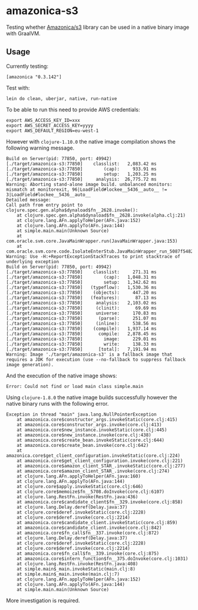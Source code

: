 # amazonica-s3

Testing whether [Amazonica/s3](https://github.com/mcohen01/amazonica) library can be used in a native binary image with GraalVM.

## Usage

Currently testing:

    [amazonica "0.3.142"]

Test with:

    lein do clean, uberjar, native, run-native

To be able to run this need to provide AWS credentials:

    export AWS_ACCESS_KEY_ID=xxx
    export AWS_SECRET_ACCESS_KEY=yyyy
    export AWS_DEFAULT_REGION=eu-west-1

However with `clojure-1.10.0` the native image compilation shows the
following warning message.

    Build on Server(pid: 77850, port: 49942)
    [./target/amazonica-s3:77850]    classlist:   2,083.42 ms
    [./target/amazonica-s3:77850]        (cap):     933.91 ms
    [./target/amazonica-s3:77850]        setup:   1,203.25 ms
    [./target/amazonica-s3:77850]     analysis:  26,775.72 ms
    Warning: Aborting stand-alone image build. unbalanced monitors: mismatch at monitorexit, 96|LoadField#lockee__5436__auto__ != 3|LoadField#lockee__5436__auto__
    Detailed message:
    Call path from entry point to clojure.spec.gen.alpha$dynaload$fn__2628.invoke():
        at clojure.spec.gen.alpha$dynaload$fn__2628.invoke(alpha.clj:21)
        at clojure.lang.AFn.applyToHelper(AFn.java:152)
        at clojure.lang.AFn.applyTo(AFn.java:144)
        at simple.main.main(Unknown Source)
        at com.oracle.svm.core.JavaMainWrapper.run(JavaMainWrapper.java:153)
        at com.oracle.svm.core.code.IsolateEnterStub.JavaMainWrapper_run_5087f5482cc9a6abc971913ece43acb471d2631b(generated:0)
    Warning: Use -H:+ReportExceptionStackTraces to print stacktrace of underlying exception
    Build on Server(pid: 77850, port: 49942)
    [./target/amazonica-s3:77850]    classlist:     271.31 ms
    [./target/amazonica-s3:77850]        (cap):   1,048.31 ms
    [./target/amazonica-s3:77850]        setup:   1,342.62 ms
    [./target/amazonica-s3:77850]   (typeflow):   1,530.36 ms
    [./target/amazonica-s3:77850]    (objects):     447.20 ms
    [./target/amazonica-s3:77850]   (features):      87.13 ms
    [./target/amazonica-s3:77850]     analysis:   2,103.02 ms
    [./target/amazonica-s3:77850]     (clinit):      69.69 ms
    [./target/amazonica-s3:77850]     universe:     170.83 ms
    [./target/amazonica-s3:77850]      (parse):     251.07 ms
    [./target/amazonica-s3:77850]     (inline):     538.56 ms
    [./target/amazonica-s3:77850]    (compile):   1,937.14 ms
    [./target/amazonica-s3:77850]      compile:   2,878.45 ms
    [./target/amazonica-s3:77850]        image:     229.01 ms
    [./target/amazonica-s3:77850]        write:     138.33 ms
    [./target/amazonica-s3:77850]      [total]:   7,191.94 ms
    Warning: Image './target/amazonica-s3' is a fallback image that requires a JDK for execution (use --no-fallback to suppress fallback image generation).

And the execution of the native image shows:

    Error: Could not find or load main class simple.main


Using `clojure-1.8.0` the native image builds successfully however the native binary runs with the following error.

    Exception in thread "main" java.lang.NullPointerException
        at amazonica.core$constructor_args.invokeStatic(core.clj:415)
        at amazonica.core$constructor_args.invoke(core.clj:413)
        at amazonica.core$new_instance.invokeStatic(core.clj:445)
        at amazonica.core$new_instance.invoke(core.clj:438)
        at amazonica.core$create_bean.invokeStatic(core.clj:644)
        at amazonica.core$create_bean.invoke(core.clj:642)
        at amazonica.core$get_client_configuration.invokeStatic(core.clj:224)
        at amazonica.core$get_client_configuration.invoke(core.clj:221)
        at amazonica.core$amazon_client_STAR_.invokeStatic(core.clj:277)
        at amazonica.core$amazon_client_STAR_.invoke(core.clj:274)
        at clojure.lang.AFn.applyToHelper(AFn.java:160)
        at clojure.lang.AFn.applyTo(AFn.java:144)
        at clojure.core$apply.invokeStatic(core.clj:646)
        at clojure.core$memoize$fn__5708.doInvoke(core.clj:6107)
        at clojure.lang.RestFn.invoke(RestFn.java:436)
        at amazonica.core$candidate_client$fn__329.invoke(core.clj:858)
        at clojure.lang.Delay.deref(Delay.java:37)
        at clojure.core$deref.invokeStatic(core.clj:2228)
        at clojure.core$deref.invoke(core.clj:2214)
        at amazonica.core$candidate_client.invokeStatic(core.clj:859)
        at amazonica.core$candidate_client.invoke(core.clj:842)
        at amazonica.core$fn_call$fn__337.invoke(core.clj:872)
        at clojure.lang.Delay.deref(Delay.java:37)
        at clojure.core$deref.invokeStatic(core.clj:2228)
        at clojure.core$deref.invoke(core.clj:2214)
        at amazonica.core$fn_call$fn__339.invoke(core.clj:875)
        at amazonica.core$intern_function$fn__375.doInvoke(core.clj:1031)
        at clojure.lang.RestFn.invoke(RestFn.java:408)
        at simple.main$_main.invokeStatic(main.clj:8)
        at simple.main$_main.invoke(main.clj:7)
        at clojure.lang.AFn.applyToHelper(AFn.java:152)
        at clojure.lang.AFn.applyTo(AFn.java:144)
        at simple.main.main(Unknown Source)

More investigation is required.
